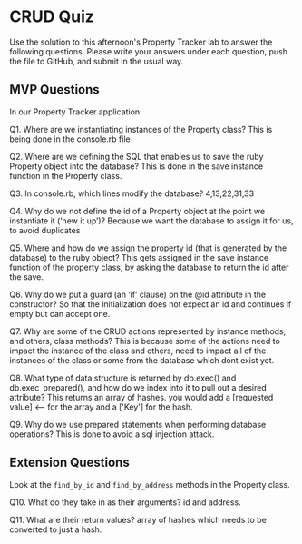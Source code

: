 # CRUD Quiz

Use the solution to this afternoon's Property Tracker lab to answer the following questions. Please write your answers under each question, push the file to GitHub, and submit in the usual way.

## MVP Questions

In our Property Tracker application:

Q1. Where are we instantiating instances of the Property class?
This is being done in the console.rb file

Q2. Where are we defining the SQL that enables us to save the ruby Property object into the database?
This is done in the save instance function in the Property class.

Q3. In console.rb, which lines modify the database?
4,13,22,31,33

Q4. Why do we not define the id of a Property object at the point we instantiate it (‘new it up’)?
Because we want the database to assign it for us, to avoid duplicates

Q5. Where and how do we assign the property id (that is generated by the database) to the ruby object?
This gets assigned in the save instance function of the property class, by asking the database to return the id after the save.

Q6. Why do we put a guard (an ‘if’ clause) on the @id attribute in the constructor?
So that the initialization does not expect an id and continues if empty but can accept one.

Q7. Why are some of the CRUD actions represented by instance methods, and others, class methods?
This is because some of the actions need to impact the instance of the class and others, need to impact all of the instances of the class or some from the database which dont exist yet.

Q8. What type of data structure is returned by db.exec() and db.exec_prepared(), and how do we index into it to pull out a desired attribute?
This returns an array of hashes. you would add a [requested value] <-- for the array and a ['Key'] for the hash.

Q9. Why do we use prepared statements when performing database operations?
This is done to avoid a sql injection attack.
## Extension Questions

Look at the `find_by_id` and `find_by_address` methods in the Property class.

Q10. What do they take in as their arguments?
id and address.

Q11. What are their return values?
array of hashes which needs to be converted to just a hash.
